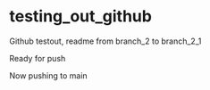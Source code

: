 # testing_out_github

Github testout, readme from branch_2 to branch_2_1

Ready for push

Now pushing to main
